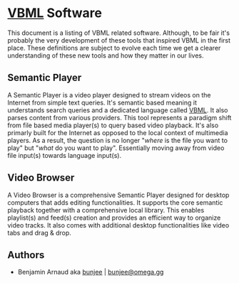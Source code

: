 # [VBML](README.md) Software

This document is a listing of VBML related software. Although, to be fair it's probably the very
development of these tools that inspired VBML in the first place. These definitions are subject to
evolve each time we get a clearer understanding of these new tools and how they matter in our
lives.

## Semantic Player

A Semantic Player is a video player designed to stream videos on the Internet from simple text
queries. It's semantic based meaning it understands search queries and a dedicated language called
[VBML](https://github.com/omega-gg/VBML). It also parses content from various providers. This tool 
represents a paradigm shift from file based media player(s) to query based video playback. It's
also primarly built for the Internet as opposed to the local context of multimedia players. As a
result, the question is no longer "*where* is the file you want to play" but "*what* do you want
to play". Essentially moving away from video file input(s) towards language input(s).

## Video Browser

A Video Browser is a comprehensive Semantic Player designed for desktop computers that adds editing
functionalities. It supports the core semantic playback together with a comprehensive local
library. This enables playlist(s) and feed(s) creation and provides an efficient way to organize
video tracks. It also comes with additional desktop functionalities like video tabs and 
drag & drop.

## Authors

- Benjamin Arnaud aka [bunjee](http://bunjee.me) | <bunjee@omega.gg>
